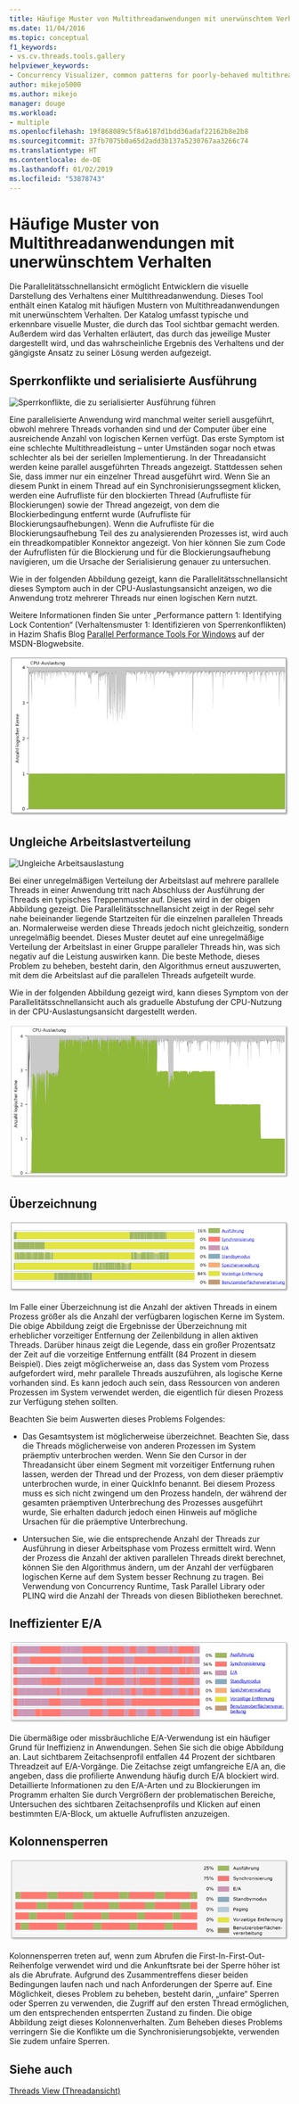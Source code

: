 ```yaml
---
title: Häufige Muster von Multithreadanwendungen mit unerwünschtem Verhalten | Microsoft-Dokumentation
ms.date: 11/04/2016
ms.topic: conceptual
f1_keywords:
- vs.cv.threads.tools.gallery
helpviewer_keywords:
- Concurrency Visualizer, common patterns for poorly-behaved multithreaded applications
author: mikejo5000
ms.author: mikejo
manager: douge
ms.workload:
- multiple
ms.openlocfilehash: 19f868089c5f8a6187d1bdd36adaf22162b8e2b8
ms.sourcegitcommit: 37fb7075b0a65d2add3b137a5230767aa3266c74
ms.translationtype: HT
ms.contentlocale: de-DE
ms.lasthandoff: 01/02/2019
ms.locfileid: "53878743"
---
```

# <a name="common-patterns-for-poorly-behaved-multithreaded-applications"></a>Häufige Muster von Multithreadanwendungen mit unerwünschtem Verhalten

Die Parallelitätsschnellansicht ermöglicht Entwicklern die visuelle Darstellung des Verhaltens einer Multithreadanwendung. Dieses Tool enthält einen Katalog mit häufigen Mustern von Multithreadanwendungen mit unerwünschtem Verhalten. Der Katalog umfasst typische und erkennbare visuelle Muster, die durch das Tool sichtbar gemacht werden. Außerdem wird das Verhalten erläutert, das durch das jeweilige Muster dargestellt wird, und das wahrscheinliche Ergebnis des Verhaltens und der gängigste Ansatz zu seiner Lösung werden aufgezeigt.

## <a name="lock-contention-and-serialized-execution"></a>Sperrkonflikte und serialisierte Ausführung

![Sperrkonflikte, die zu serialisierter Ausführung führen](../profiling/media/lockcontention_serialized.png "LockContention_Serialized")

Eine parallelisierte Anwendung wird manchmal weiter seriell ausgeführt, obwohl mehrere Threads vorhanden sind und der Computer über eine ausreichende Anzahl von logischen Kernen verfügt. Das erste Symptom ist eine schlechte Multithreadleistung – unter Umständen sogar noch etwas schlechter als bei der seriellen Implementierung. In der Threadansicht werden keine parallel ausgeführten Threads angezeigt. Stattdessen sehen Sie, dass immer nur ein einzelner Thread ausgeführt wird. Wenn Sie an diesem Punkt in einem Thread auf ein Synchronisierungssegment klicken, werden eine Aufrufliste für den blockierten Thread (Aufrufliste für Blockierungen) sowie der Thread angezeigt, von dem die Blockierbedingung entfernt wurde (Aufrufliste für Blockierungsaufhebungen). Wenn die Aufrufliste für die Blockierungsaufhebung Teil des zu analysierenden Prozesses ist, wird auch ein threadkompatibler Konnektor angezeigt. Von hier können Sie zum Code der Aufruflisten für die Blockierung und für die Blockierungsaufhebung navigieren, um die Ursache der Serialisierung genauer zu untersuchen.

Wie in der folgenden Abbildung gezeigt, kann die Parallelitätsschnellansicht dieses Symptom auch in der CPU-Auslastungsansicht anzeigen, wo die Anwendung trotz mehrerer Threads nur einen logischen Kern nutzt.

Weitere Informationen finden Sie unter „Performance pattern 1: Identifying Lock Contention“ (Verhaltensmuster 1: Identifizieren von Sperrenkonflikten) in Hazim Shafis Blog [Parallel Performance Tools For Windows](http://go.microsoft.com/fwlink/?LinkID=160569) auf der MSDN-Blogwebsite.

![Sperrenkonflikte](../profiling/media/lockcontention_2.png "LockContention_2")

## <a name="uneven-workload-distribution"></a>Ungleiche Arbeitslastverteilung

![Ungleiche Arbeitsauslastung](../profiling/media/unevenworkload_1.png "UnevenWorkLoad_1")

Bei einer unregelmäßigen Verteilung der Arbeitslast auf mehrere parallele Threads in einer Anwendung tritt nach Abschluss der Ausführung der Threads ein typisches Treppenmuster auf. Dieses wird in der obigen Abbildung gezeigt. Die Parallelitätsschnellansicht zeigt in der Regel sehr nahe beieinander liegende Startzeiten für die einzelnen parallelen Threads an. Normalerweise werden diese Threads jedoch nicht gleichzeitig, sondern unregelmäßig beendet. Dieses Muster deutet auf eine unregelmäßige Verteilung der Arbeitslast in einer Gruppe paralleler Threads hin, was sich negativ auf die Leistung auswirken kann. Die beste Methode, dieses Problem zu beheben, besteht darin, den Algorithmus erneut auszuwerten, mit dem die Arbeitslast auf die parallelen Threads aufgeteilt wurde.

Wie in der folgenden Abbildung gezeigt wird, kann dieses Symptom von der Parallelitätsschnellansicht auch als graduelle Abstufung der CPU-Nutzung in der CPU-Auslastungsansicht dargestellt werden.

![Ungleiche Arbeitsauslastung](../profiling/media/unevenworkload_2.png "UnevenWorkLoad_2")

## <a name="oversubscription"></a>Überzeichnung

![Überzeichnung](../profiling/media/oversubscription.png "Überzeichnung")

Im Falle einer Überzeichnung ist die Anzahl der aktiven Threads in einem Prozess größer als die Anzahl der verfügbaren logischen Kerne im System. Die obige Abbildung zeigt die Ergebnisse der Überzeichnung mit erheblicher vorzeitiger Entfernung der Zeilenbildung in allen aktiven Threads. Darüber hinaus zeigt die Legende, dass ein großer Prozentsatz der Zeit auf die vorzeitige Entfernung entfällt (84 Prozent in diesem Beispiel). Dies zeigt möglicherweise an, dass das System vom Prozess aufgefordert wird, mehr parallele Threads auszuführen, als logische Kerne vorhanden sind. Es kann jedoch auch sein, dass Ressourcen von anderen Prozessen im System verwendet werden, die eigentlich für diesen Prozess zur Verfügung stehen sollten.

Beachten Sie beim Auswerten dieses Problems Folgendes:

- Das Gesamtsystem ist möglicherweise überzeichnet. Beachten Sie, dass die Threads möglicherweise von anderen Prozessen im System präemptiv unterbrochen werden. Wenn Sie den Cursor in der Threadansicht über einem Segment mit vorzeitiger Entfernung ruhen lassen, werden der Thread und der Prozess, von dem dieser präemptiv unterbrochen wurde, in einer QuickInfo benannt. Bei diesem Prozess muss es sich nicht zwingend um den Prozess handeln, der während der gesamten präemptiven Unterbrechung des Prozesses ausgeführt wurde, Sie erhalten dadurch jedoch einen Hinweis auf mögliche Ursachen für die präemptive Unterbrechung.

- Untersuchen Sie, wie die entsprechende Anzahl der Threads zur Ausführung in dieser Arbeitsphase vom Prozess ermittelt wird. Wenn der Prozess die Anzahl der aktiven parallelen Threads direkt berechnet, können Sie den Algorithmus ändern, um der Anzahl der verfügbaren logischen Kerne auf dem System besser Rechnung zu tragen. Bei Verwendung von Concurrency Runtime, Task Parallel Library oder PLINQ wird die Anzahl der Threads von diesen Bibliotheken berechnet.

## <a name="inefficient-io"></a>Ineffizienter E/A

![Ineffizienter E&#47;A](../profiling/media/inefficient_io.png "Inefficient_IO")

Die übermäßige oder missbräuchliche E/A-Verwendung ist ein häufiger Grund für Ineffizienz in Anwendungen. Sehen Sie sich die obige Abbildung an. Laut sichtbarem Zeitachsenprofil entfallen 44 Prozent der sichtbaren Threadzeit auf E/A-Vorgänge. Die Zeitachse zeigt umfangreiche E/A an, die angeben, dass die profilierte Anwendung häufig durch E/A blockiert wird. Detaillierte Informationen zu den E/A-Arten und zu Blockierungen im Programm erhalten Sie durch Vergrößern der problematischen Bereiche, Untersuchen des sichtbaren Zeitachsenprofils und Klicken auf einen bestimmten E/A-Block, um aktuelle Aufruflisten anzuzeigen.

## <a name="lock-convoys"></a>Kolonnensperren

![Kolonnensperren](../profiling/media/lock_convoys.png "Lock_Convoys")

Kolonnensperren treten auf, wenn zum Abrufen die First-In-First-Out-Reihenfolge verwendet wird und die Ankunftsrate bei der Sperre höher ist als die Abrufrate. Aufgrund des Zusammentreffens dieser beiden Bedingungen laufen nach und nach Anforderungen der Sperre auf. Eine Möglichkeit, dieses Problem zu beheben, besteht darin, „unfaire“ Sperren oder Sperren zu verwenden, die Zugriff auf den ersten Thread ermöglichen, um den entsprechenden entsperrten Zustand zu finden. Die obige Abbildung zeigt dieses Kolonnenverhalten. Zum Beheben dieses Problems verringern Sie die Konflikte um die Synchronisierungsobjekte, verwenden Sie zudem unfaire Sperren.

## <a name="see-also"></a>Siehe auch

[Threads View (Threadansicht)](../profiling/threads-view-parallel-performance.md)